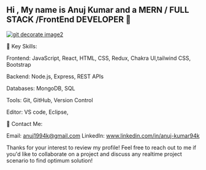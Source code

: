 ## Hi , My name is Anuj Kumar and a MERN / FULL STACK /FrontEnd  DEVELOPER 👋


[![git decorate image2](https://github.com/user-attachments/assets/ee1676a6-008d-4fbf-b86f-8fef2858f311)](https://camo.githubusercontent.com/9b6fc5d912addd4914c4a9f27315843522a10a4ae11852da4251a4f71cd2f7ae/68747470733a2f2f73746f726167652e676f6f676c65617069732e636f6d2f6d656469612e68656c6c6f756d692e636f6d2f3132353034322f6368616e6e656c732f464a33445a495457435932363830343348474641434950394346554139584d362e676966)


🌟 Key Skills:

Frontend: JavaScript, React, HTML, CSS, Redux, Chakra UI,tailwind CSS, Bootstrap

Backend: Node.js, Express, REST APIs

Databases: MongoDB, SQL

Tools: Git, GitHub, Version Control


Editor: VS code, Eclipse,

💼 Contact Me:

Email: anuj1994k@gmail.com
LinkedIn: www.linkedin.com/in/anuj-kumar94k


Thanks for your interest to review my profile! Feel free to reach out to me  if you'd like to collaborate on a project and discuss any realtime project scenario to find optimum solution!
<!--
**ANUJ1994k/anuj1994k** is a ✨ _special_ ✨ repository because its `README.md` (this file) appears on your GitHub profile.

Here are some ideas to get you started:

- 🔭 I’m currently working on ...
- 🌱 I’m currently learning ...
- 👯 I’m looking to collaborate on ...
- 🤔 I’m looking for help with ...
- 💬 Ask me about ...
- 📫 How to reach me: ...
- 😄 Pronouns: ...

- ⚡ Fun fact: ...


